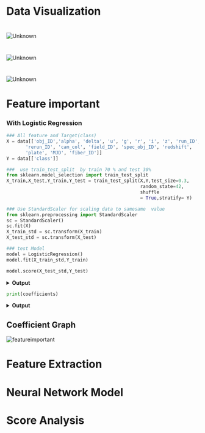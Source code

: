 
# Data Visualization
# 
#
![Unknown](https://github.com/640710505/Sellar-Classification-using-Neural-Network/assets/114089025/e5c9f836-24ab-4d1e-b257-d0c5f782256a)
#
![Unknown](https://github.com/640710505/Sellar-Classification-using-Neural-Network/assets/114089025/dfadc634-c486-4f6f-9fa8-3cad6e3d14b0)
#
![Unknown](https://github.com/640710505/Stellar-Classification-using-Neural-Network/assets/114089025/9c0a3c05-6f9e-453e-a80d-01a776fe7405)
#
# 
#
#

# Feature important 
### With Logistic Regression

```python
### All feature and Target(class)  
X = data[['obj_ID','alpha', 'delta', 'u', 'g', 'r', 'i', 'z', 'run_ID',
       'rerun_ID', 'cam_col', 'field_ID', 'spec_obj_ID', 'redshift',
       'plate', 'MJD', 'fiber_ID']]
Y = data[['class']]
```
```python
###  use train_test_split  by train 70 % and test 30%
from sklearn.model_selection import train_test_split
X_train,X_test,Y_train,Y_test = train_test_split(X,Y,test_size=0.3, 
                                                 random_state=42,
                                                 shuffle 
                                                 = True,stratify= Y)
```
```python
### Use StandardScaler for scaling data to samesame  value 
from sklearn.preprocessing import StandardScaler
sc = StandardScaler()
sc.fit(X)
X_train_std = sc.transform(X_train)
X_test_std = sc.transform(X_test) 
```
```python
### test Model
model = LogisticRegression()
model.fit(X_train_std,Y_train)
```
```python
model.score(X_test_std,Y_test)
```
<details>
<summary><strong>Output</strong></summary>

```
0.948473816858023
```
</details>

```python
print(coefficients)
```
<details>
  <summary><strong>Output</strong></summary>

```
[[ 1.45477542e-02 -1.23103249e-02 -4.53120066e-02  7.01904752e+00
   4.68105844e+00  1.04455625e+00 -1.55975245e+00 -9.38051743e-01
   1.45520219e-02  0.00000000e+00 -4.32997959e-02  4.53115258e-02
   3.21639936e-01  1.47975574e+01  3.21640912e-01 -7.00410253e-01
   3.47263277e-02]
 [ 2.28612863e-02  8.05451884e-02  1.89388215e-01 -8.30274338e+00
  -2.64094232e+00 -2.85728341e+00  2.66957060e+00  5.55446057e+00
   2.28643623e-02  0.00000000e+00 -3.14602773e-02  2.28082408e-02
  -9.72926616e-02  1.94403139e+01 -9.72935111e-02 -7.41901037e-02
   1.46102515e-02]
 [-3.74090405e-02 -6.82348635e-02 -1.44076209e-01  1.28369587e+00
  -2.04011611e+00  1.81272715e+00 -1.10981815e+00 -4.61640883e+00
  -3.74163842e-02  0.00000000e+00  7.47600732e-02 -6.81197666e-02
  -2.24347275e-01 -3.42378713e+01 -2.24347401e-01  7.74600357e-01
  -4.93365792e-02]]
```
</details>

## Coefficient Graph
![featureimportant](https://github.com/640710505/Sellar-Classification-using-Neural-Network/assets/141728733/10905af0-4587-4fcf-bc27-d759f84fc7d1)
# 
#
#
# Feature Extraction
#
#
# 



#
#
# 
#
# Neural Network Model
# 
#
#
# 
#
#
# 
#
# Score Analysis
# 


